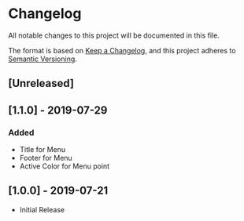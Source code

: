# Changelog
All notable changes to this project will be documented in this file.

The format is based on [Keep a Changelog](https://keepachangelog.com/en/1.0.0/),
and this project adheres to [Semantic Versioning](https://semver.org/spec/v2.0.0.html).

## [Unreleased]

## [1.1.0] - 2019-07-29
### Added
- Title for Menu
- Footer for Menu
- Active Color for Menu point

## [1.0.0] - 2019-07-21
- Initial Release